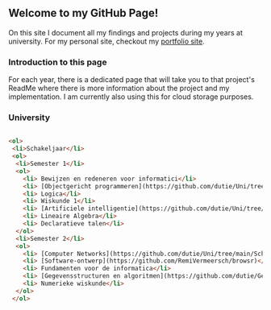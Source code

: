 ## Welcome to my GitHub Page!

On this site I document all my findings and projects during my years at university.
For my personal site, checkout my [portfolio site](http://matsfockaert.tk).

### Introduction to this page

For each year, there is a dedicated page that will take you to that project's ReadMe where there is more information about the project and my implementation.
I am currently also using this for cloud storage purposes.

### University

```HTML

<ol>
 <li>Schakeljaar</li>
 <ol>
  <li>Semester 1</li>
  <ol>
    <li> Bewijzen en redeneren voor informatici</li>
    <li> [Objectgericht programmeren](https://github.com/dutie/Uni/tree/main/Schakeljaar/OGP)</li>
    <li> Logica</li>
    <li> Wiskunde 1</li>
    <li> [Artificiele intelligentie](https://github.com/dutie/Uni/tree/main/Schakeljaar/AI)</li>
    <li> Lineaire Algebra</li>
    <li> Declaratieve talen</li>
  </ol>
  <li>Semester 2</li> 
  <ol>
    <li> [Computer Networks](https://github.com/dutie/Uni/tree/main/Schakeljaar/Sem2/CN)</li>
    <li> [Software-ontwerp](https://github.com/RemiVermeersch/browsr)</li>
    <li> Fundamenten voor de informatica</li>
    <li> [Gegevensstructuren en algoritmen](https://github.com/dutie/GegevensstructurenEnAlgoritmen)</li>
    <li> Numerieke wiskunde</li>
  </ol>
 </ol>

